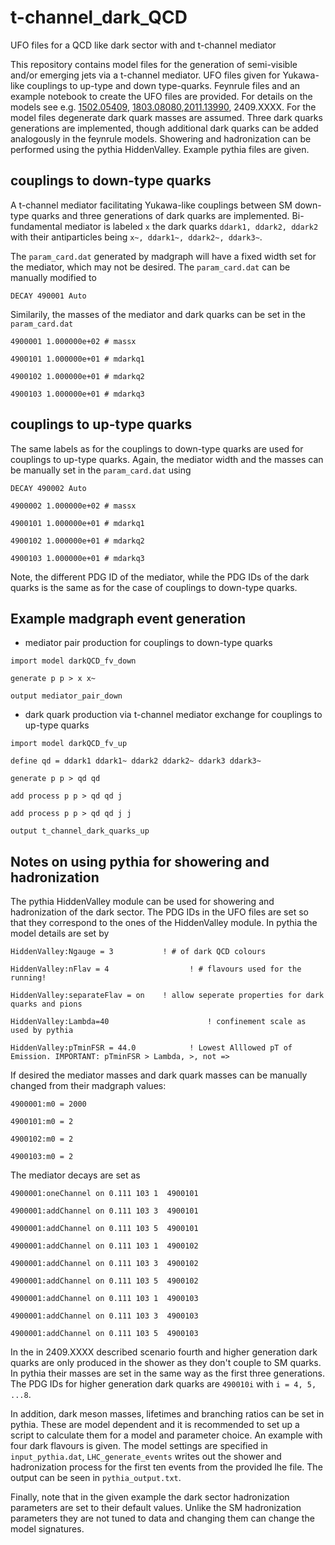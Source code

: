 # t-channel_dark_QCD
UFO files for a QCD like dark sector with and t-channel mediator

This repository contains model files for the generation of semi-visible and/or emerging jets via a t-channel mediator. UFO files given for Yukawa-like couplings to up-type and down type-quarks. Feynrule files and an example notebook to create the UFO files are provided. For details on the models see e.g. [1502.05409](https://inspirehep.net/literature/1345350), [1803.08080](https://inspirehep.net/literature/1663582),[2011.13990](https://inspirehep.net/literature/1834020),  2409.XXXX. For the model files degenerate dark quark masses are assumed. Three dark quarks generations are implemented, though additional dark quarks can be added analogously in the feynrule models. Showering and hadronization can be performed using the pythia HiddenValley. Example pythia files are given. 

## couplings to down-type quarks
A t-channel mediator facilitating Yukawa-like couplings between SM down-type quarks and three generations of dark quarks are implemented. Bi-fundamental mediator is labeled `x` the dark quarks `ddark1, ddark2, ddark2` with their antiparticles being `x~, ddark1~, ddark2~, ddark3~`.

The `param_card.dat` generated by madgraph will have a fixed width set for the mediator, which may not be desired. The `param_card.dat` can be manually modified to 

`DECAY 490001 Auto`

Similarily, the masses of the mediator and dark quarks can be set in the `param_card.dat`

`4900001 1.000000e+02 # massx`

`4900101 1.000000e+01 # mdarkq1`

`4900102 1.000000e+01 # mdarkq2`

`4900103 1.000000e+01 # mdarkq3`

## couplings to up-type quarks
The same labels as for the couplings to down-type quarks are used for couplings to up-type quarks. Again, the mediator width  and the masses can be manually set in the `param_card.dat` using 

`DECAY 490002 Auto`

`4900002 1.000000e+02 # massx`

`4900101 1.000000e+01 # mdarkq1`

`4900102 1.000000e+01 # mdarkq2`

`4900103 1.000000e+01 # mdarkq3`

Note, the different PDG ID of the mediator, while the PDG IDs of the dark quarks is the same as for the case of couplings to down-type quarks.  

## Example madgraph event generation

- mediator pair production for couplings to down-type quarks

`import model darkQCD_fv_down`

`generate p p > x x~`

`output mediator_pair_down`

- dark quark production via t-channel mediator exchange for couplings to up-type quarks

`import model darkQCD_fv_up`

`define qd = ddark1 ddark1~ ddark2 ddark2~ ddark3 ddark3~`

`generate p p > qd qd`

`add process p p > qd qd j`

`add process p p > qd qd j j`

`output t_channel_dark_quarks_up`


## Notes on using pythia for showering and hadronization
The pythia HiddenValley module can be used for showering and hadronization of the dark sector. The PDG IDs in the UFO files are set so that they correspond to the ones of the HiddenValley module. In pythia the model details are set by 

`HiddenValley:Ngauge = 3           ! # of dark QCD colours`

`HiddenValley:nFlav = 4				     ! # flavours used for the running!`

`HiddenValley:separateFlav = on	   ! allow seperate properties for dark quarks and pions`

`HiddenValley:Lambda=40						 ! confinement scale as used by pythia`

`HiddenValley:pTminFSR = 44.0			 ! Lowest Alllowed pT of Emission. IMPORTANT: pTminFSR > Lambda, >, not =>`

If desired the mediator masses and dark quark masses can be manually changed from their madgraph values:


`4900001:m0 = 2000`

`4900101:m0 = 2`

`4900102:m0 = 2`

`4900103:m0 = 2`

The mediator decays are set as 

`4900001:oneChannel on 0.111 103 1  4900101`

`4900001:addChannel on 0.111 103 3  4900101`

`4900001:addChannel on 0.111 103 5  4900101`

`4900001:addChannel on 0.111 103 1  4900102`

`4900001:addChannel on 0.111 103 3  4900102`

`4900001:addChannel on 0.111 103 5  4900102`

`4900001:addChannel on 0.111 103 1  4900103`

`4900001:addChannel on 0.111 103 3  4900103`

`4900001:addChannel on 0.111 103 5  4900103`

In the in 2409.XXXX described scenario fourth and higher generation dark quarks are only produced in the shower as they don't couple to SM quarks. In pythia their masses are set in the same way as the first three generations. The PDG IDs for higher generation dark quarks are `490010i` with `i = 4, 5, ...8`.  

In addition, dark meson masses, lifetimes and branching ratios can be set in pythia. These are model dependent and it is recommended to set up a script to calculate them for a model and parameter choice. An example with four dark flavours is given. The model settings are specified in `input_pythia.dat`, `LHC_generate_events` writes out the shower and hadronization process for the first ten events from the provided lhe file. The output can be seen in `pythia_output.txt`. 

Finally, note that in the given example the dark sector hadronization parameters are set to their default values. Unlike the SM hadronization parameters they are not tuned to data and changing them can change the model signatures.  




